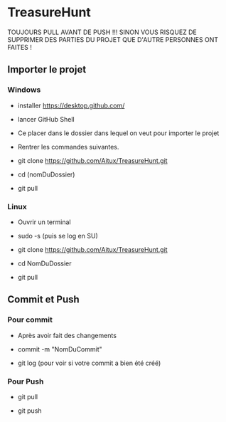 # TreasureHunt

TOUJOURS PULL AVANT DE PUSH !!! SINON VOUS RISQUEZ DE SUPPRIMER DES PARTIES DU PROJET QUE D'AUTRE PERSONNES ONT FAITES !

## Importer le projet

### Windows
- installer https://desktop.github.com/

- lancer GitHub Shell

- Ce placer dans le dossier dans lequel on veut pour importer le projet

- Rentrer les commandes suivantes.

- git clone https://github.com/Aitux/TreasureHunt.git

- cd (nomDuDossier)

- git pull

### Linux
- Ouvrir un terminal 

- sudo -s (puis se log en SU)

- git clone https://github.com/Aitux/TreasureHunt.git

- cd NomDuDossier

- git pull


## Commit et Push

### Pour commit

- Après avoir fait des changements

- commit -m "NomDuCommit"

- git log (pour voir si votre commit a bien été créé)

### Pour Push
- git pull

- git push

